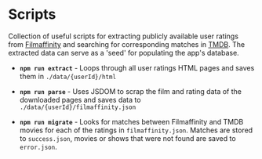 # Scripts

Collection of useful scripts for extracting publicly available user ratings from [Filmaffinity](https://www.filmaffinity.com/uk) and searching for corresponding matches in [TMDB](https://www.themoviedb.org). The extracted data can serve as a 'seed' for populating the app's database.

- **`npm run extract`** - Loops through all user ratings HTML pages and saves them in `./data/{userId}/html`

- **`npm run parse`** - Uses JSDOM to scrap the film and rating data of the downloaded pages and saves data to `./data/{userId}/filmaffinity.json`

- **`npm run migrate`** - Looks for matches between Filmaffinity and TMDB movies for each of the ratings in `filmaffinity.json`. Matches are stored to `success.json`, movies or shows that were not found are saved to `error.json`.
